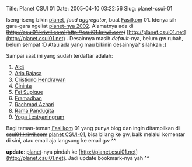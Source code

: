 Title: Planet CSUI 01
Date: 2005-04-10 03:22:56
Slug: planet-csui-01

Iseng-iseng bikin [planet](http://planetplanet.org), *feed aggregator*, buat <abbr title="Fakultas Ilmu Komputer">Fasilkom</abbr> 01. Idenya sih gara-gara ngeliat [planet-nya 2002](http://planet.csui02.net). Alamatnya ada di <del>[http://csui01.kriwil.com](http://csui01.kriwil.com)</del>
[http://planet.csui01.net](http://planet.csui01.net)
. Desainnya masih *default*-nya, belum gw rubah, belum sempat :D Atau ada yang mau bikinin desainnya? silahkan :)

Sampai saat ini yang sudah terdaftar adalah:

1. [Aldi](http://kriwil.com)
2. [Aria Rajasa](http://rajasa.com)
3. [Cristiono Hendrawan](http://hendra.birumerah.com)
4. [Cininta](http://nooxie.blogspot.com)
5. [Fei Supique](http://supique.blogspot.com)
6. [Framadhan](http://framboze.blogspot.com)
7. [Rachmad Azhari](http://spawn-blogger.blogspot.com)
8. [Rama Pandugita](http://ramskie.blogspot.com)
9. [Yoga Lestyaningrum](http://yogalesty.blogspot.com)

Bagi teman-teman <abbr title="Fakultas Ilmu Komputer">Fasilkom</abbr> 01 yang punya blog dan ingin ditampilkan di
<del>[csui01.kriwil.com](http://csui01.kriwil.com)</del>
[planet CSUI-01](http://planet.csui01.net), bisa bilang ke gw, baik melalui komentar di sini, atau email aja langsung ke email gw ^^

**update**: [planet](http://planetplanet.org)-nya pindah ke
[http://planet.csui01.net](http://planet.csui01.net). Jadi update bookmark-nya yah ^^